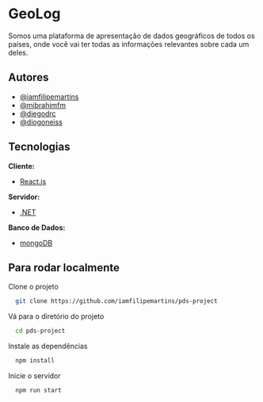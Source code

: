 
# GeoLog

Somos uma plataforma de apresentação de dados geográficos de todos os países, onde você vai ter todas as informações relevantes sobre cada um deles.


## Autores

- [@iamfilipemartins](https://www.github.com/iamfilipemartins)
- [@mibrahimfm](https://www.github.com/mibrahimfm)
- [@diegodrc](https://www.github.com/diegodrc)
- [@diogoneiss](https://www.github.com/diogoneiss)
 
## Tecnologias

**Cliente:** 

- [React.js](https://pt-br.reactjs.org/)

**Servidor:** 

- [.NET](https://docs.microsoft.com/pt-br/dotnet/)

**Banco de Dados:** 

- [mongoDB](https://www.mongodb.com/pt-br)
## Para rodar localmente

Clone o projeto

```bash
  git clone https://github.com/iamfilipemartins/pds-project
```

Vá para o diretório do projeto

```bash
  cd pds-project
```

Instale as dependências

```bash
  npm install
```

Inicie o servidor

```bash
  npm run start
```

  
